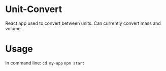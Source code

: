 # Unit-Convert
React app used to convert between units. Can currently convert mass and volume.

# Usage
In command line:
`cd my-app`
`npm start`
